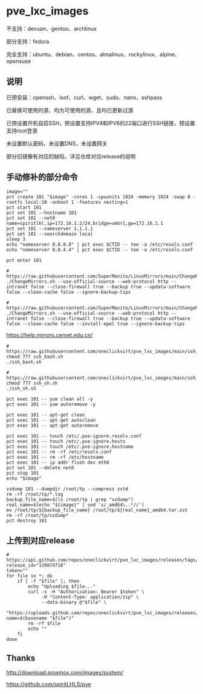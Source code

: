# pve_lxc_images

不支持：devuan、gentoo、archlinux

部分支持：fedora

完全支持：ubuntu、debian、centos、almalinux、rockylinux、alpine、opensuse

## 说明

已预安装：openssh、lsof、curl、wget、sudo、nano、sshpass

已替换可使用的源，均为可使用的源，且均已更新过源

已预设置开机自启SSH，预设置支持IPV4和IPV6的22端口进行SSH链接，预设置支持root登录

未设置默认密码，未设置DNS，未设置网关

部分旧镜像有对应的缺陷，详见仓库对应release的说明

## 手动修补的部分命令

```shell
image=""
pct create 101 "$image" -cores 1 -cpuunits 1024 -memory 1024 -swap 0 -rootfs local:10 -onboot 1 -features nesting=1
pct start 101
pct set 101 --hostname 101
pct set 101 --net0 name=spiritlhl,ip=172.16.1.2/24,bridge=vmbr1,gw=172.16.1.1
pct set 101 --nameserver 1.1.1.1
pct set 101 --searchdomain local
sleep 3
echo "nameserver 8.8.8.8" | pct exec $CTID -- tee -a /etc/resolv.conf
echo "nameserver 8.8.4.4" | pct exec $CTID -- tee -a /etc/resolv.conf
```

```shell
pct enter 101
```

```shell
# https://raw.githubusercontent.com/SuperManito/LinuxMirrors/main/ChangeMirrors.sh
./ChangeMirrors.sh --use-official-source --web-protocol http --intranet false --close-firewall true --backup true --updata-software false --clean-cache false --ignore-backup-tips
```

```shell
# https://raw.githubusercontent.com/SuperManito/LinuxMirrors/main/ChangeMirrors.sh
./ChangeMirrors.sh --use-official-source --web-protocol http --intranet false --close-firewall true --backup true --updata-software false --clean-cache false --install-epel true --ignore-backup-tips
```

https://help.mirrors.cernet.edu.cn/

```shell
# https://raw.githubusercontent.com/oneclickvirt/pve_lxc_images/main/ssh_bash.sh
chmod 777 ssh_bash.sh
./ssh_bash.sh
```

```shell
# https://raw.githubusercontent.com/oneclickvirt/pve_lxc_images/main/ssh_sh.sh
chmod 777 ssh_sh.sh
./ssh_sh.sh
```

```shell
pct exec 101 -- yum clean all -y
pct exec 101 -- yum autoremove -y
```

```shell
pct exec 101 -- apt-get clean
pct exec 101 -- apt-get autoclean
pct exec 101 -- apt-get autoremove
```

```shell
pct exec 101 -- touch /etc/.pve-ignore.resolv.conf
pct exec 101 -- touch /etc/.pve-ignore.hosts
pct exec 101 -- touch /etc/.pve-ignore.hostname
pct exec 101 -- rm -rf /etc/resolv.conf
pct exec 101 -- rm -rf /etc/hostname
pct exec 101 -- ip addr flush dev eth0
pct set 101 --delete net0
pct stop 101
echo "$image"
```

```shell
vzdump 101 --dumpdir /root/tp --compress zstd
rm -rf /root/tp/*.log
backup_file_name=$(ls /root/tp | grep "vzdump")
real_name=$(echo "${image}" | sed 's/_amd64\..*//')
mv /root/tp/${backup_file_name} /root/tp/${real_name}_amd64.tar.zst
rm -rf /root/tp/vzdump*
pct destroy 101
```

## 上传到对应release

```
# https://api.github.com/repos/oneclickvirt/pve_lxc_images/releases/tags/images
release_id="139874716"
token=""
for file in *; do
    if [ -f "$file" ]; then
        echo "Uploading $file..."
        curl -s -H "Authorization: Bearer $token" \
             -H "Content-Type: application/zip" \
             --data-binary @"$file" \
             "https://uploads.github.com/repos/oneclickvirt/pve_lxc_images/releases/$release_id/assets?name=$(basename "$file")"
        rm -rf $file
        echo ""
    fi
done
```

## Thanks 

http://download.proxmox.com/images/system/

https://github.com/spiritLHLS/pve


